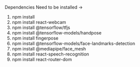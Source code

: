 Dependencies Need to be installed ->

1)  npm install
2)  npm install react-webcam
3)  npm install @tensorflow/tfjs 
4)  npm install @tensorflow-models/handpose
5)  npm install fingerpose
6)  npm install @tensorflow-models/face-landmarks-detection
7)  npm install @mediapipe/face_mesh
8)  npm install react-speech-recognition
9)  npm install react-router-dom
